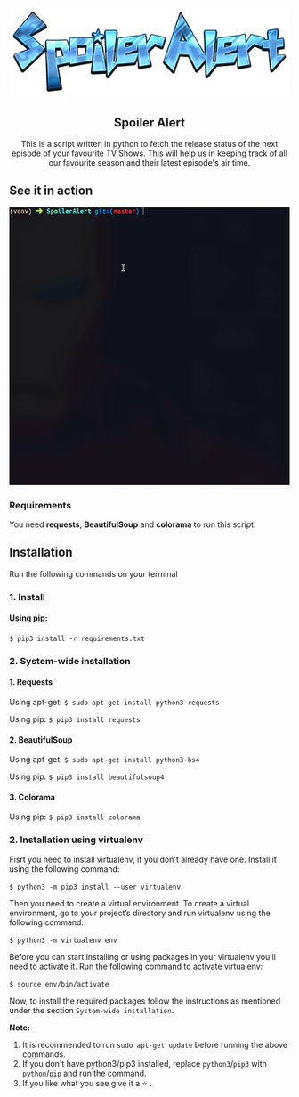 <h1 align="center">
  <img src="https://raw.githubusercontent.com/nvzard/SpoilerAlert/master/assets/logo.png" alt="Logo">
  <h2 align="center">Spoiler Alert</h2>
  <p align="center">
  This is a script written in python to fetch the release status of the next episode of your favourite TV Shows. This will help us in keeping track of all our favourite season and their latest episode's air time.
  </p>
</h1>

## See it in action
![SpoilerAlert in action](https://raw.githubusercontent.com/nvzard/SpoilerAlert/master/assets/action.gif)

### Requirements
You need **requests**, **BeautifulSoup** and **colorama** to run this script.

## Installation
Run the following commands on your terminal

### 1. Install
#### Using pip:
`$ pip3 install -r requirements.txt`

### 2. System-wide installation
#### 1. Requests
Using apt-get:
`$ sudo apt-get install python3-requests`

Using pip:
`$ pip3 install requests`

#### 2. BeautifulSoup
Using apt-get:
`$ sudo apt-get install python3-bs4`

Using pip:
`$ pip3 install beautifulsoup4`

#### 3. Colorama
Using pip:
`$ pip3 install colorama`

### 2. Installation using virtualenv
Fisrt you need to install virtualenv, if you don't already have one. Install it using the following command:

`$ python3 -m pip3 install --user virtualenv`

Then you need to create a virtual environment. To create a virtual environment, go to your project’s directory and run virtualenv using the following command:

`$ python3 -m virtualenv env`

Before you can start installing or using packages in your virtualenv you’ll need to activate it. Run the following command to activate virtualenv:

`$ source env/bin/activate` 

Now, to install the required packages follow the instructions as mentioned under the section `System-wide installation`.

**Note:**
1. It is recommended to run `sudo apt-get update` before running the above commands.
2. If you don't have python3/pip3 installed, replace `python3`/`pip3` with `python`/`pip` and run the command.
3. If you like what you see give it a :star: .
